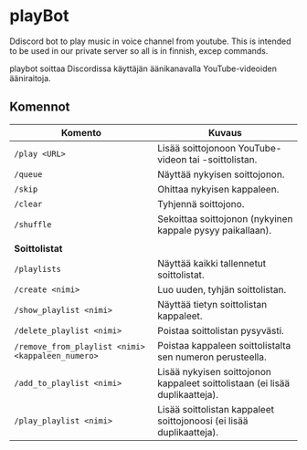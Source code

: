 # playBot

Ddiscord bot to play music in voice channel from youtube. This is intended to be used in our private server so all is in finnish,
excep commands.

playbot soittaa Discordissa käyttäjän äänikanavalla YouTube-videoiden ääniraitoja.

## Komennot

| Komento | Kuvaus |
|---|---|
| `/play <URL>` | Lisää soittojonoon YouTube-videon tai -soittolistan. |
| `/queue` | Näyttää nykyisen soittojonon. |
| `/skip` | Ohittaa nykyisen kappaleen. |
| `/clear` | Tyhjennä soittojono. |
| `/shuffle` | Sekoittaa soittojonon (nykyinen kappale pysyy paikallaan). |
| | |
| **Soittolistat** | |
| `/playlists` | Näyttää kaikki tallennetut soittolistat. |
| `/create <nimi>` | Luo uuden, tyhjän soittolistan. |
| `/show_playlist <nimi>` | Näyttää tietyn soittolistan kappaleet. |
| `/delete_playlist <nimi>` | Poistaa soittolistan pysyvästi. |
| `/remove_from_playlist <nimi> <kappaleen_numero>` | Poistaa kappaleen soittolistalta sen numeron perusteella. |
| `/add_to_playlist <nimi>` | Lisää nykyisen soittojonon kappaleet soittolistaan (ei lisää duplikaatteja). |
| `/play_playlist <nimi>` | Lisää soittolistan kappaleet soittojonoosi (ei lisää duplikaatteja). |
